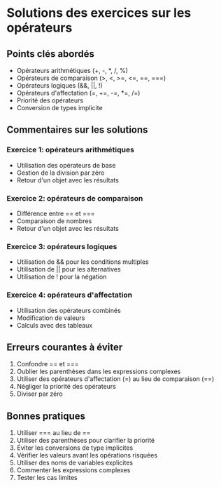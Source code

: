 # Solutions des exercices sur les opérateurs

## Points clés abordés

- Opérateurs arithmétiques (+, -, *, /, %)
- Opérateurs de comparaison (>, <, >=, <=, ==, ===)
- Opérateurs logiques (&&, ||, !)
- Opérateurs d'affectation (=, +=, -=, *=, /=)
- Priorité des opérateurs
- Conversion de types implicite

## Commentaires sur les solutions

### Exercice 1: opérateurs arithmétiques

- Utilisation des opérateurs de base
- Gestion de la division par zéro
- Retour d'un objet avec les résultats

### Exercice 2: opérateurs de comparaison

- Différence entre == et ===
- Comparaison de nombres
- Retour d'un objet avec les résultats

### Exercice 3: opérateurs logiques

- Utilisation de && pour les conditions multiples
- Utilisation de || pour les alternatives
- Utilisation de ! pour la négation

### Exercice 4: opérateurs d'affectation

- Utilisation des opérateurs combinés
- Modification de valeurs
- Calculs avec des tableaux

## Erreurs courantes à éviter

1. Confondre == et ===
2. Oublier les parenthèses dans les expressions complexes
3. Utiliser des opérateurs d'affectation (=) au lieu de comparaison (==)
4. Négliger la priorité des opérateurs
5. Diviser par zéro

## Bonnes pratiques

1. Utiliser === au lieu de ==
2. Utiliser des parenthèses pour clarifier la priorité
3. Éviter les conversions de type implicites
4. Vérifier les valeurs avant les opérations risquées
5. Utiliser des noms de variables explicites
6. Commenter les expressions complexes
7. Tester les cas limites
